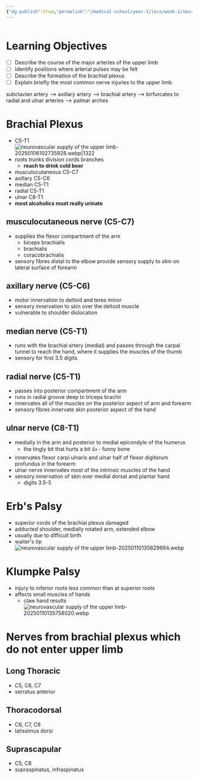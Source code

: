 ```yaml
---
{"dg-publish":true,"permalink":"/medical-school/year-1/loco/week-1/neurovascular-supply-of-the-upper-limb/","tags":["loco"]}
---
```


```table-of-contents
```
# Learning Objectives
- [ ] Describe the course of the major arteries of the upper limb
- [ ] Identify positions where arterial pulses may be felt
- [ ] Describe the formation of the brachial plexus
- [ ] Explain briefly the most common nerve injuries to the upper limb

subclavian artery --> axillary artery --> brachial artery --> birfurcates to radial and ulnar arteries --> palmar arches

# Brachial Plexus
- C5-T1
![neurovascular supply of the upper limb-20250106102735928.webp|1322](/img/user/Medical%20School/Year%201/loco/week%201/attachments/neurovascular%20supply%20of%20the%20upper%20limb-20250106102735928.webp)
- roots trunks division cords branches
	- **reach to drink cold beer**
- musculocutaneous C5-C7
- axillary C5-C6
- median C5-T1
- radial C5-T1
- ulnar C8-T1
- **most alcoholics must really urinate**

## musculocutaneous nerve (C5-C7)
- supplies the flexor compartment of the arm
	- biceps brachialis
	- brachialis
	- coracobrachialis
- sensory fibres distal to the elbow provide sensory supply to skin on lateral surface of forearm
## axillary nerve (C5-C6)
- motor innervation to deltoid and teres minor
- sensory innervation to skin over the deltoid muscle
- vulnerable to shoulder dislocation
## median nerve (C5-T1)
- runs with the brachial artery (medial) and passes through the carpal tunnel to reach the hand, where it supplies the muscles of the thumb
- sensory for first 3.5 digits
## radial nerve (C5-T1)
- passes into posterior compartment of the arm
- runs in radial groove deep to triceps brachii
- innervates all of the muscles on the posterior aspect of arm and forearm
- sensory fibres innervate skin posterior aspect of the hand
## ulnar nerve (C8-T1)
- medially in the arm and posterior to medial epicondyle of the humerus
	- the tingly bit that hurts a bit 👍 - funny bone
- innervates flexor carpi ulnaris and ulnar half of flexor digitorum profundus in the forearm
- ulnar nerve innervates most of the intrinsic muscles of the hand
- sensory innervation of skin over medial dorsal and plantar hand
	- digits 3.5-5

# Erb's Palsy
- superior cords of the brachial plexus damaged
- adducted shoulder, medially rotated arm, extended elbow
- usually due to difficult birth
- waiter's tip
![neurovascular supply of the upper limb-20250110135829694.webp](/img/user/Medical%20School/Year%201/loco/week%201/attachments/neurovascular%20supply%20of%20the%20upper%20limb-20250110135829694.webp)
# Klumpke Palsy
- injury to inferior roots less common than at superior roots
- affects small muscles of hands
	- claw hand results
![neurovascular supply of the upper limb-20250110135758020.webp](/img/user/Medical%20School/Year%201/loco/week%201/attachments/neurovascular%20supply%20of%20the%20upper%20limb-20250110135758020.webp)

# Nerves from brachial plexus which do not enter upper limb
## Long Thoracic
- C5, C6, C7
- serratus anterior
## Thoracodorsal
- C6, C7, C8
- latissimus dorsi
## Suprascapular
- C5, C6
- supraspinatus, infraspinatus